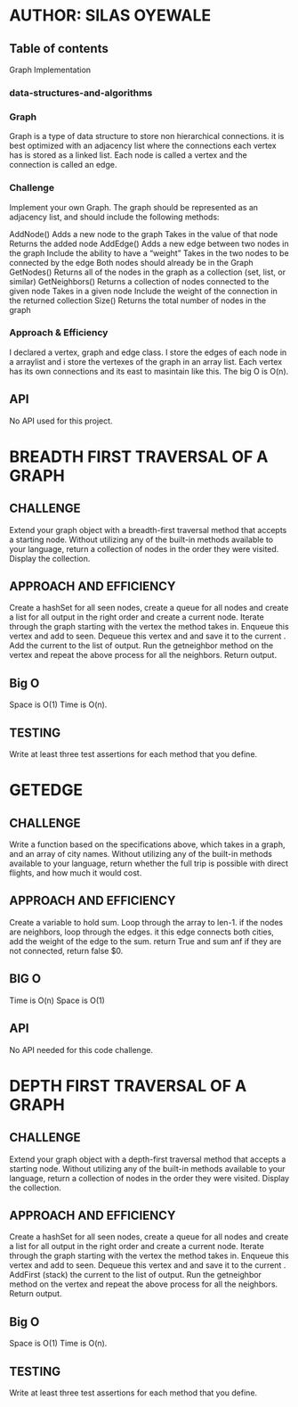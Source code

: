 # AUTHOR: SILAS OYEWALE
## Table of contents
Graph Implementation
### data-structures-and-algorithms

### Graph
<!-- Short summary or background information -->
Graph is a type of data structure to store non hierarchical connections. it is 
best optimized with an adjacency list where the connections each vertex has is 
stored as a linked list. Each node is called a vertex and the connection is called
an edge. 

### Challenge
<!-- Description of the challenge -->
Implement your own Graph. The graph should be represented as an adjacency list, and should include the following methods:

AddNode()
Adds a new node to the graph
Takes in the value of that node
Returns the added node
AddEdge()
Adds a new edge between two nodes in the graph
Include the ability to have a “weight”
Takes in the two nodes to be connected by the edge
Both nodes should already be in the Graph
GetNodes()
Returns all of the nodes in the graph as a collection (set, list, or similar)
GetNeighbors()
Returns a collection of nodes connected to the given node
Takes in a given node
Include the weight of the connection in the returned collection
Size()
Returns the total number of nodes in the graph

### Approach & Efficiency
<!-- What approach did you take? Why? What is the Big O space/time for this approach? -->
I declared a vertex, graph and edge class. I store the edges of each node in a arraylist and 
i store the vertexes of the graph in an array list. Each vertex has its own connections and its 
east to masintain like this. The big O is O(n).

## API
No API used for this project. 

# BREADTH FIRST TRAVERSAL OF A GRAPH
## CHALLENGE
Extend your graph object with a breadth-first traversal method that accepts a starting node.
Without utilizing any of the built-in methods available to your language, return a collection 
of nodes in the order they were visited. Display the collection.
## APPROACH AND EFFICIENCY
Create a hashSet for all seen nodes, create a queue for all nodes and create a list for all 
output in the right order and create a current node.
Iterate through the graph starting with the vertex the method takes in. Enqueue this vertex and add to seen. Dequeue this vertex and and save it to the current .
Add the current to the list of output. Run the getneighbor method on the vertex and repeat the above process for all the neighbors. Return output. 
## Big O
Space is O(1)
Time is O(n).
## TESTING
Write at least three test assertions for each method that you define.

# GETEDGE
## CHALLENGE
Write a function based on the specifications above, which takes in a graph, and an array of city names. Without utilizing any of the built-in methods available to your language, return whether the full trip is possible with direct flights, and how much it would cost.

## APPROACH AND EFFICIENCY
Create a variable to hold sum. Loop through the array to len-1. if the nodes are neighbors, loop through the edges. it this edge connects both cities, add the weight of the edge to the sum. return True and sum anf if they are not connected, return false $0. 
## BIG O
Time is O(n)
Space is O(1)

## API
No API needed for this code challenge. 


# DEPTH FIRST TRAVERSAL OF A GRAPH
## CHALLENGE
Extend your graph object with a depth-first traversal method that accepts a starting node.
Without utilizing any of the built-in methods available to your language, return a collection 
of nodes in the order they were visited. Display the collection.
## APPROACH AND EFFICIENCY
Create a hashSet for all seen nodes, create a queue for all nodes and create a list for all 
output in the right order and create a current node.
Iterate through the graph starting with the vertex the method takes in. Enqueue this vertex and add to seen. Dequeue this vertex and and save it to the current .
AddFirst (stack) the current to the list of output. Run the getneighbor method on the vertex and repeat the above process for all the neighbors. Return output. 
## Big O
Space is O(1)
Time is O(n).
## TESTING
Write at least three test assertions for each method that you define.

